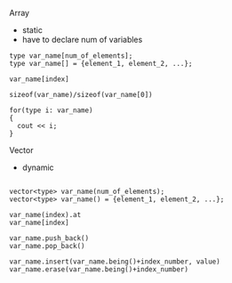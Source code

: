 Array

- static
- have to declare num of variables

```
type var_name[num_of_elements];
type var_name[] = {element_1, element_2, ...};

var_name[index]

sizeof(var_name)/sizeof(var_name[0])

for(type i: var_name)
{
  cout << i;
}
```

Vector

- dynamic

```

vector<type> var_name(num_of_elements);
vector<type> var_name() = {element_1, element_2, ...};

var_name(index).at
var_name[index]

var_name.push_back()
var_name.pop_back()

var_name.insert(var_name.being()+index_number, value)
var_name.erase(var_name.being()+index_number)
```
